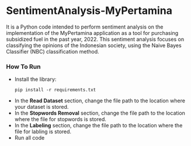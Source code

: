 # SentimentAnalysis-MyPertamina
It is a Python code intended to perform sentiment analysis on the implementation of the MyPertamina application as a tool for purchasing subsidized fuel in the past year, 2022.
This sentiment analysis focuses on classifying the opinions of the Indonesian society, using the Naive Bayes Classifier (NBC) classification method.

### How To Run
* Install the library:
  ```
  pip install -r requirements.txt
  ```
* In the **Read Dataset** section, change the file path to the location where your dataset is stored.
* In the **Stopwords Removal** section, change the file path to the location where the file for stopwords is stored.
* In the **Labeling** section, change the file path to the location where the file for labling is stored.
* Run all code
